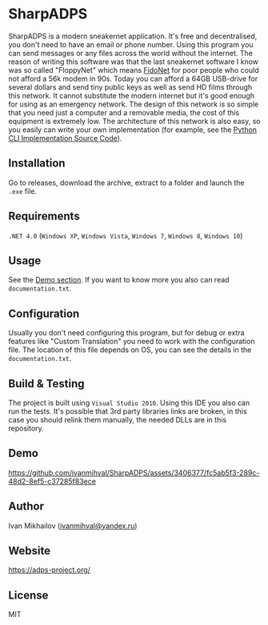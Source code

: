 # SharpADPS

SharpADPS is a modern sneakernet application. It's free and decentralised, you don't need to have an email or phone number. Using this program you can send messages or any files across the world without the internet. The reason of writing this software was that the last sneakernet software I know was so called "FloppyNet" which means [FidoNet](https://en.wikipedia.org/wiki/FidoNet) for poor people who could not afford a 56k modem in 90s. Today you can afford a 64GB USB-drive for several dollars and send tiny public keys as well as send HD films through this network. It cannot substitute the modern internet but it's good enough for using as an emergency network. The design of this network is so simple that you need just a computer and a removable media, the cost of this equipment is extremely low. The architecture of this network is also easy, so you easily can write your own implementation (for example, see the [Python CLI Implementation Source Code](https://github.com/ivanmihval/PyADPS)).

## Installation

Go to releases, download the archive, extract to a folder and launch the `.exe` file.

## Requirements

`.NET 4.0` (`Windows XP`, `Windows Vista`, `Windows 7`, `Windows 8`, `Windows 10`)

## Usage

See the [Demo section](#demo). If you want to know more you also can read `documentation.txt`.

## Configuration

Usually you don't need configuring this program, but for debug or extra features like "Custom Translation" you need to work with the configuration file. The location of this file depends on OS, you can see the details in the `documentation.txt`.

## Build & Testing

The project is built using `Visual Studio 2010`. Using this IDE you also can run the tests. It's possible that 3rd party libraries links are broken, in this case you should relink them manually, the needed DLLs are in this repository.

## Demo

https://github.com/ivanmihval/SharpADPS/assets/3406377/fc5ab5f3-289c-48d2-8ef5-c37285f83ece

## Author

Ivan Mikhailov (ivanmihval@yandex.ru)

## Website

https://adps-project.org/

## License

MIT
